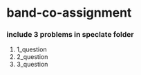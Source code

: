 # band-co-assignment

### include 3 problems in speclate folder
 1. 1_question
 2. 2_question
 3. 3_question